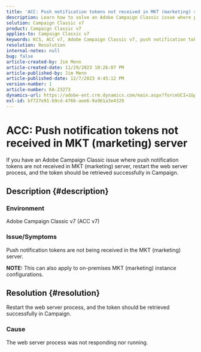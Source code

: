 ```yaml
---
title: 'ACC: Push notification tokens not received in MKT (marketing) server'
description: Learn how to solve an Adobe Campaign Classic issue where push notification tokens are not received in MKT (marketing) server.
solution: Campaign Classic v7
product: Campaign Classic v7
applies-to: Campaign Classic v7
keywords: KCS, ACC v7, Adobe Campaign Classic v7, push notification tokens, not received, MKT, marketing server, Troubleshooting
resolution: Resolution
internal-notes: null
bug: false
article-created-by: Jim Menn
article-created-date: 11/29/2023 10:26:07 PM
article-published-by: Jim Menn
article-published-date: 12/7/2023 4:45:12 PM
version-number: 1
article-number: KA-23273
dynamics-url: https://adobe-ent.crm.dynamics.com/main.aspx?forceUCI=1&pagetype=entityrecord&etn=knowledgearticle&id=dc27c245-068f-ee11-8179-6045bd006268
exl-id: bf727e91-b9cd-4766-aee6-9a961a3e4329
---
```

# ACC: Push notification tokens not received in MKT (marketing) server


If you have an Adobe Campaign Classic issue where push notification tokens are not received in MKT (marketing) server, restart the web server process, and the token should be retrieved successfully in Campaign.

## Description {#description}


### Environment

Adobe Campaign Classic v7 (ACC v7)



### Issue/Symptoms

Push notification tokens are not being received in the MKT (marketing) server.

<b>NOTE:</b> This can also apply to on-premises MKT (marketing) instance configurations.




## Resolution {#resolution}


Restart the web server process, and the token should be retrieved successfully in Campaign.

### Cause

The web server process was not responding nor running.
